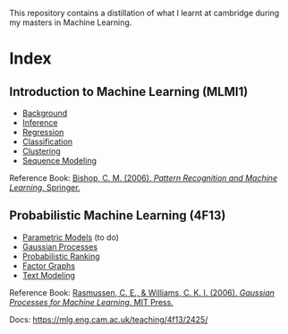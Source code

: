 This repository contains a distillation of what I learnt at cambridge during my masters in Machine Learning. 
# Index 

## Introduction to Machine Learning (MLMI1)

- [Background](0-prob-background.md)
- [Inference](1-inference.md)
- [Regression](2-regression.md)
- [Classification](3-classification.md)
- [Clustering](4-clustering.md)
- [Sequence Modeling](5-sequence-modeling.md)

Reference Book: [Bishop, C. M. (2006). _Pattern Recognition and Machine Learning_. Springer.](https://www.microsoft.com/en-us/research/uploads/prod/2006/01/Bishop-Pattern-Recognition-and-Machine-Learning-2006.pdf)

## Probabilistic Machine Learning (4F13)

- [Parametric Models](#) (to do)
- [Gaussian Processes](2-gaussian-processes.md)
- [Probabilistic Ranking](3-probabilistic-ranking.md)
- [Factor Graphs](4-factor-graphs.md)
- [Text Modeling](5-text-modeling.md)

Reference Book: [Rasmussen, C. E., & Williams, C. K. I. (2006). _Gaussian Processes for Machine Learning_. MIT Press.](https://gaussianprocess.org/gpml/)

Docs: https://mlg.eng.cam.ac.uk/teaching/4f13/2425/
